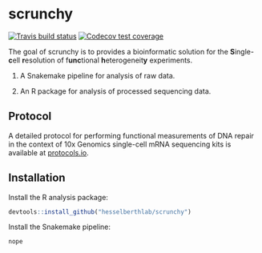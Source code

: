 
<!-- README.md is generated from README.Rmd. Please edit that file -->

# scrunchy

[![Travis build
status](https://travis-ci.org/hesselberthlab/scrunchy.svg?branch=master)](https://travis-ci.org/hesselberthlab/scrunchy)
[![Codecov test
coverage](https://codecov.io/gh/hesselberthlab/scrunchy/branch/master/graph/badge.svg)](https://codecov.io/gh/hesselberthlab/scrunchy?branch=master)

The goal of scrunchy is to provides a bioinformatic solution for the
**S**ingle-**c**ell **r**esolution of f**unc**tional
**h**eterogeneit**y** experiments.

1.  A Snakemake pipeline for analysis of raw data.

2.  An R package for analysis of processed sequencing data.

## Protocol

A detailed protocol for performing functional measurements of DNA repair
in the context of 10x Genomics single-cell mRNA sequencing kits is
available at
[protocols.io](https://www.protocols.io/view/single-cell-analysis-of-functional-heterogeneity-i-uhyet7w).

## Installation

Install the R analysis package:

``` r
devtools::install_github("hesselberthlab/scrunchy")
```

Install the Snakemake pipeline:

``` python
nope
```
